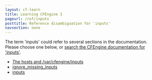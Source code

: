 ```yaml
---
layout: cf-learn
title: Learning CFEngine 3
pageurl: /ref/inputs
posttitle: Reference disambiguation for 'inputs'
navsection: none
---
```


The term 'inputs' could refer to several sections in the documentation. Please choose one below, or
[search the CFEngine documentation for 'inputs'](http://cfengine.com/docs/3.5/search.html?q=inputs).

- [The hosts and /var/cfengine/inputs](http://cfengine.com/docs/3.5/manuals-design-center-enterprise-sketch-flow.html#the-hosts-and-var-cfengine-inputs)
- [ignore_missing_inputs](http://cfengine.com/docs/3.5/reference-components.html#ignore_missing_inputs)
- [inputs](http://cfengine.com/docs/3.5/reference-components.html#inputs)
